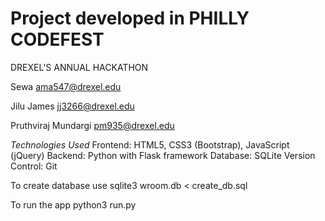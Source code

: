 # Project developed in PHILLY CODEFEST
DREXEL'S ANNUAL HACKATHON


Sewa ama547@drexel.edu

Jilu James jj3266@drexel.edu

Pruthviraj Mundargi pm935@drexel.edu


*Technologies Used*
Frontend: HTML5, CSS3 (Bootstrap), JavaScript (jQuery)
Backend: Python with Flask framework
Database: SQLite
Version Control: Git


To create database use 
sqlite3 wroom.db < create_db.sql

To run the app
python3 run.py

